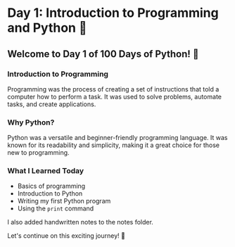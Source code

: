 # Day 1: Introduction to Programming and Python 🐍

## Welcome to Day 1 of 100 Days of Python! 🎉

### Introduction to Programming
Programming was the process of creating a set of instructions that told a computer how to perform a task. It was used to solve problems, automate tasks, and create applications.

### Why Python?
Python was a versatile and beginner-friendly programming language. It was known for its readability and simplicity, making it a great choice for those new to programming.

### What I Learned Today
- Basics of programming
- Introduction to Python
- Writing my first Python program
- Using the `print` command

I also added handwritten notes to the notes folder.

Let's continue on this exciting journey! 🚀